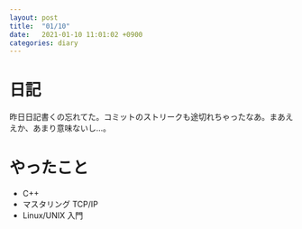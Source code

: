 ```yaml
---
layout: post
title:  "01/10"
date:   2021-01-10 11:01:02 +0900
categories: diary
---
```

# 日記

昨日日記書くの忘れてた。コミットのストリークも途切れちゃったなあ。まあええか、あまり意味ないし...。

# やったこと

- C++
- マスタリング TCP/IP
- Linux/UNIX 入門